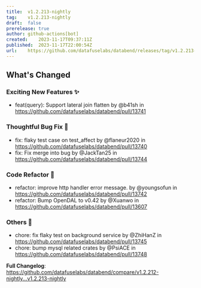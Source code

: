 ```yaml
---
title:	v1.2.213-nightly
tag:	v1.2.213-nightly
draft:	false
prerelease:	true
author:	github-actions[bot]
created:	2023-11-17T09:37:11Z
published:	2023-11-17T22:00:54Z
url:	https://github.com/datafuselabs/databend/releases/tag/v1.2.213-nightly
---
```

<!-- Release notes generated using configuration in .github/release.yml at main -->

## What's Changed
### Exciting New Features ✨
* feat(query): Support lateral join flatten by @b41sh in https://github.com/datafuselabs/databend/pull/13741
### Thoughtful Bug Fix 🔧
* fix: flaky test case on test_affect by @flaneur2020 in https://github.com/datafuselabs/databend/pull/13740
* fix: Fix merge into bug by @JackTan25 in https://github.com/datafuselabs/databend/pull/13744
### Code Refactor 🎉
* refactor: improve http handler error message. by @youngsofun in https://github.com/datafuselabs/databend/pull/13742
* refactor: Bump OpenDAL to v0.42 by @Xuanwo in https://github.com/datafuselabs/databend/pull/13607
### Others 📒
* chore: fix flaky test on background service by @ZhiHanZ in https://github.com/datafuselabs/databend/pull/13745
* chore: bump mysql related crates by @PsiACE in https://github.com/datafuselabs/databend/pull/13748


**Full Changelog**: https://github.com/datafuselabs/databend/compare/v1.2.212-nightly...v1.2.213-nightly
